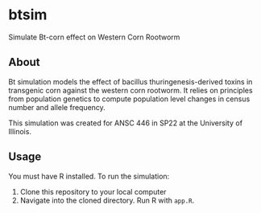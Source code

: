 # btsim
Simulate Bt-corn effect on Western Corn Rootworm

## About
Bt simulation models the effect of bacillus thuringenesis-derived 
toxins in transgenic corn against the western corn rootworm. It relies on
principles from population genetics to compute population level changes
in census number and allele frequency.

This simulation was created for ANSC 446 in SP22 at the University of Illinois.

## Usage
You must have R installed. To run the simulation:
1. Clone this repository to your local computer
2. Navigate into the cloned directory. Run R with `app.R`.
